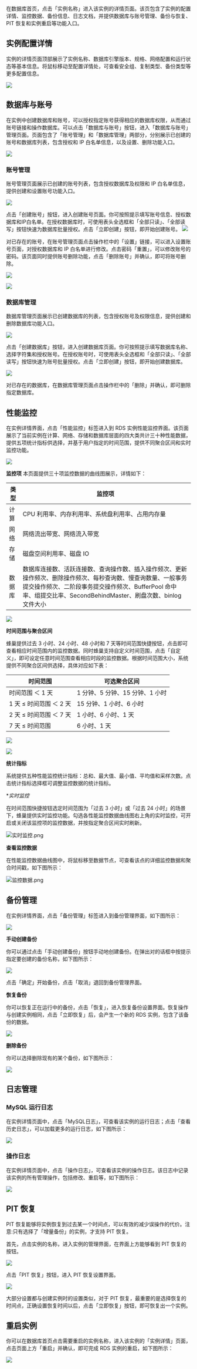 在数据库首页，点击「实例名称」进入该实例的详情页面。该页包含了实例的配置详情、监控数据、备份信息、日志文档，并提供数据库与账号管理、备份与恢复、PIT 恢复和实例重启等功能入口。

## 实例配置详情

实例的详情页面顶部展示了实例名称、数据库引擎版本、规格、网络配置和运行状态等基本信息。将鼠标移动至配置详情处，可查看安全组、复制类型、备份类型等更多配置信息。 

![](../image/RDS-配置详情.png)

## 数据库与账号

在实例中创建数据库和账号，可以授权指定账号获得相应的数据库权限，从而通过账号链接和操作数据库。可以点击「数据库与账号」按钮，进入「数据库与账号」管理页面。页面包含了「账号管理」和「数据库管理」两部分，分别展示已创建的账号和数据库列表，包含授权和 IP 白名单信息，以及设置、删除功能入口。 

![](../image/RDS-账号-入口.png)

### 账号管理
账号管理页面展示已创建的账号列表，包含授权数据库及权限和 IP 白名单信息，提供创建和设置账号功能入口。 

![](../image/RDS-账号-列表.png)

点击「创建账号」按钮，进入创建账号页面。你可按照提示填写账号信息、授权数据库和IP白名单。在授权数据库时，可使用表头全选框和「全部只读」、「全部读写」按钮快速为数据库批量授权。点击「立即创建」按钮，即开始创建账号。 
![](../image/RDS-账号-创建.png)

对已存在的账号，在账号管理页面点击操作栏中的「设置」链接，可以进入设置账号页面，对授权数据库和 IP 白名单进行修改。点击密码「重置」，可以修改账号的密码。该页面同时提供账号删除功能，点击「删除账号」并确认，即可将账号删除。 

![](../image/RDS-账号-设置.png)



![](../image/RDS-账号-设置-密码.png)

### 数据库管理

数据库管理页面展示已创建数据库的列表，包含授权账号及权限信息，提供创建和删除数据库功能入口。

![](../image/RDS-数据库-列表.png)

点击「创建数据库」按钮，进入创建数据库页面。你可按照提示填写数据库名称、选择字符集和授权账号。在授权账号时，可使用表头全选框和「全部只读」、「全部读写」按钮快速为账号批量授权。点击「立即创建」按钮，即开始创建数据库。 

![](../image/RDS-数据库-创建.png)

对已存在的数据库，在数据库管理页面点击操作栏中的「删除」并确认，即可删除指定数据库。

## 性能监控

在实例详情界面，点击「性能监控」标签进入到 RDS 实例性能监控界面。该页面展示了当前实例在计算、网络、存储和数据库层面的四大类共计三十种性能数据，提供五项统计指标供选择，并基于用户指定的时间范围，提供不同聚合区间和实时监控功能。 

![](../image/RDS-监控.png)

**监控项**
本页面提供三十项监控数据的曲线图展示，详情如下：

| 类型	|监控项|
|--------------|----|
|计算	|CPU 利用率、内存利用率、系统盘利用率、占用内存量|
|网络	|网络流出带宽、网络流入带宽|
|存储	|磁盘空间利用率、磁盘 IO| 利用率、占用磁盘存储空间、磁盘写入次数、磁盘读取次数、磁盘写入字节数、磁盘读取字节数、磁盘写入延时、磁盘读取延时|
|数据库	|数据库连接数、活跃连接数、查询操作数、插入操作频次、更新操作频次、删除操作频次、每秒查询数、慢查询数量、一般事务提交操作频次、二阶段事务提交操作频次、BufferPool 命中率、组提交比率、SecondBehindMaster、刷盘次数、binlog 文件大小|

![](../image/RDS-监控项.png)

**时间范围与聚合区间**

蜂巢提供过去 3 小时、24 小时、48 小时和 7 天等时间范围快捷按钮，点击即可查看相应时间范围内的监控数据。同时蜂巢支持自定义时间范围，点击「自定义」，即可设定任意时间范围查看相应时段的监控数据。根据时间范围大小，系统提供不同聚合区间供选择，具体对应如下表：


|时间范围|	可选聚合区间|
|--------------|----|
|时间范围 ＜ 1 天 |	1 分钟、5 分钟、15 分钟、1 小时|
|1 天 ≤ 时间范围 ＜ 2 天|	15 分钟、1 小时、6 小时|
|2 天 ≤ 时间范围 ＜ 7 天|	1 小时、6 小时、1 天|
|7 天 ≤ 时间范围	|6 小时、1 天|


![](../image/RDS-监控-时间.png)


![](../image/RDS-监控-时间-自定义.png)

**统计指标**

系统提供五种性能监控统计指标：总和、最大值、最小值、平均值和采样次数。点击统计指标选择框可调整监控数据的统计指标。

**实时监控*

在时间范围快捷按钮选定时间范围为「过去 3 小时」或「过去 24 小时」的场景下，蜂巢提供实时监控功能。勾选各性能监控数据曲线图右上角的实时监控，可开启或关闭该监控项的监控数据，并按指定聚合区间实时刷新。

![](../image/RDS-备份.png)实时监控.png


**查看监控数据**

在性能监控数据曲线图中，将鼠标移至数据节点，可查看该点的详细监控数据和聚合时间戳，如下图所示：

![](../image/RDS-备份.png)监控数据.png

## 备份管理

在实例详情界面，点击「备份管理」标签进入到备份管理界面，如下图所示： 

![](../image/RDS-备份.png)

**手动创建备份**

你可以通过点击「手动创建备份」按钮手动地创建备份。在弹出对的话框中按提示指定要创建的备份名称，如下图所示：

![](../image/RDS-备份-手动.png)

点击「确定」开始备份，点击「取消」退回到备份管理界面。

**恢复备份**

你可以恢复正在运行中的备份，点击「恢复」，进入恢复备份设置界面。恢复操作与创建实例相同，点击「立即恢复」后，会产生一个新的 RDS 实例，包含了该备份的数据。

![](../image/RDS-备份-恢复.png)

**删除备份**

你可以选择删除现有的某个备份，如下图所示：

![](../image/RDS-备份-删除.png)

## 日志管理

### MySQL 运行日志
在实例详情页面中，点击「MySQL日志」，可查看该实例的运行日志；点击「查看历史日志」，可以加载更多的运行日志，如下图所示： 

![](../image/RDS-运行日志.png)

### 操作日志
在实例详情页面中，点击「操作日志」，可查看该实例的操作日志。该日志中记录该实例的所有管理操作，包括修改、重启等，如下图所示： 

![](../image/RDS-操作日志.png)

## PIT 恢复

PIT 恢复能够将实例恢复到过去某一个时间点，可以有效的减少误操作的代价。注意:只有选择了「增量备份」的实例，才支持 PIT 恢复。

首先，点击实例的名称，进入实例的管理界面，在界面上方能够看到 PIT 恢复的按钮。 

![](../image/RDS-PIT-入口.png)

点击「PIT 恢复」按钮，进入 PIT 恢复设置界面。 

![](../image/RDS-PIT.png)

大部分设置都与创建实例时的设置类似，对于 PIT 恢复，最重要的是选择恢复的时间点，正确设置恢复时间以后，点击「立即恢复」按钮，即可恢复出一个实例。

## 重启实例

你可以在数据库首页点击需要重启的实例名称，进入该实例的「实例详情」页面，点击页面上方「重启」并确认，即可完成 RDS 实例的重启，如下图所示： 

![](../image/RDS-重启.png)